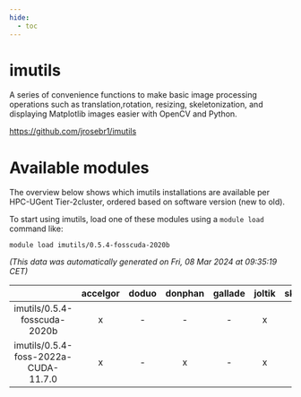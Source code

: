 ```yaml
---
hide:
  - toc
---
```


imutils
=======


A series of convenience functions to make basic image processing operations such as translation,rotation, resizing, skeletonization, and displaying Matplotlib images easier with OpenCV and Python.

https://github.com/jrosebr1/imutils
# Available modules


The overview below shows which imutils installations are available per HPC-UGent Tier-2cluster, ordered based on software version (new to old).

To start using imutils, load one of these modules using a `module load` command like:

```shell
module load imutils/0.5.4-fosscuda-2020b
```

*(This data was automatically generated on Fri, 08 Mar 2024 at 09:35:19 CET)*  

| |accelgor|doduo|donphan|gallade|joltik|skitty|
| :---: | :---: | :---: | :---: | :---: | :---: | :---: |
|imutils/0.5.4-fosscuda-2020b|x|-|-|-|x|-|
|imutils/0.5.4-foss-2022a-CUDA-11.7.0|x|-|x|-|x|-|

